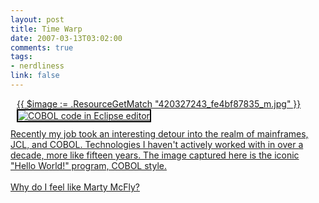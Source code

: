 ```yaml
--- 
layout: post
title: Time Warp
date: 2007-03-13T03:02:00
comments: true
tags:
- nerdliness
link: false
---
```

<div style="float: right; margin-left: 10px; margin-bottom: 10px;">
<a href="http://www.flickr.com/photos/zanshin/420327243/" title="COBOL code in Eclipse editor">{{ $image := .ResourceGetMatch "420327243_fe4bf87835_m.jpg" }}
<img src="{{ $image.RelPermalink }}" alt="COBOL code in Eclipse editor" style="border: solid 2px #000000;" >
<br />
</div>
<p>Recently my job took an interesting detour into the realm of mainframes, JCL, and COBOL. Technologies I haven't actively worked with in over a decade, more like fifteen years. The image captured here is the iconic "Hello World!" program, COBOL style. <br />
<br />
Why do I feel like Marty McFly?</p>
<br clear="all" />
